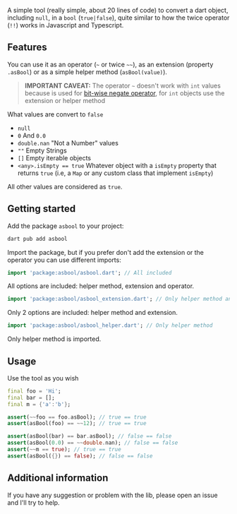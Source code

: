 <!-- 
This README describes the package. If you publish this package to pub.dev,
this README's contents appear on the landing page for your package.

For information about how to write a good package README, see the guide for
[writing package pages](https://dart.dev/guides/libraries/writing-package-pages). 

For general information about developing packages, see the Dart guide for
[creating packages](https://dart.dev/guides/libraries/create-library-packages)
and the Flutter guide for
[developing packages and plugins](https://flutter.dev/developing-packages). 
-->

A simple tool (really simple, about 20 lines of code) to convert a dart object, including `null`, in a `bool` (`true|false`), quite similar to how the twice operator (`!!`) works in Javascript and Typescript.

## Features

You can use it as an operator (`~` or twice `~~`), as an extension (property `.asBool`) or as a simple helper method (`asBool(value)`).

> **IMPORTANT CAVEAT:** The operator `~` doesn't work with `int` values because is used for [bit-wise negate operator](https://api.flutter.dev/flutter/dart-core/int/operator_bitwise_negate.html), for `int` objects use the extension or helper method

What values are convert to `false`

* `null` 
* `0` And `0.0`
* `double.nan` "Not a Number" values
* `""` Empty Strings
* `[]` Empty iterable objects
* `<any>.isEmpty == true` Whatever object with a `isEmpty` property that returns `true` (i.e, a `Map` or any custom class that implement `isEmpty`)

All other values are considered as `true`.

## Getting started

Add the package `asbool` to your project:

```bash
dart pub add asbool
```

Import the package, but if you prefer don't add the extension or the operator you can use different imports:

```dart
import 'package:asbool/asbool.dart'; // All included
```

All options are included: helper method, extension and operator.


```dart
import 'package:asbool/asbool_extension.dart'; // Only helper method and extension
```

Only 2 options are included: helper method and extension.


```dart
import 'package:asbool/asbool_helper.dart'; // Only helper method
```

Only helper method is imported.

## Usage

Use the tool as you wish

```dart
final foo = 'Hi';
final bar = [];
final m = {'a':'b'};

assert(~~foo == foo.asBool); // true == true
assert(asBool(foo) == ~~12); // true == true

assert(asBool(bar) == bar.asBool); // false == false
assert(asBool(0.0) == ~~double.nan); // false == false
assert(~~m == true); // true == true
assert(asBool({}) == false); // false == false
```

## Additional information

If you have any suggestion or problem with the lib, please open an issue and I'll try to help.

